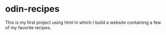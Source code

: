 # odin-recipes
This is my first project using html in which I build a website containing a few of my favorite recipes.